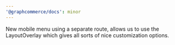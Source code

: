 ```yaml
---
'@graphcommerce/docs': minor
---
```


New mobile menu using a separate route, allows us to use the LayoutOverlay which
gives all sorts of nice customization options.
